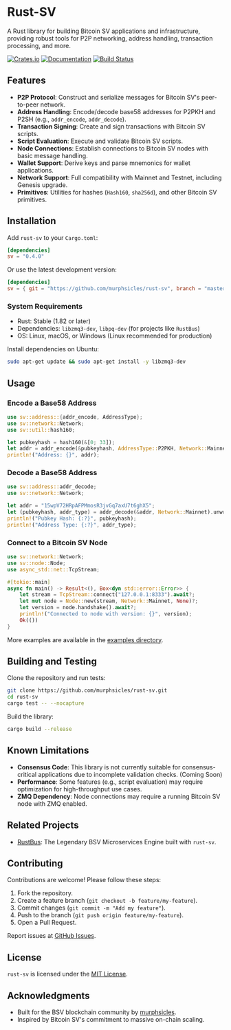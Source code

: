 # Rust-SV

A Rust library for building Bitcoin SV applications and infrastructure, providing robust tools for P2P networking, address handling, transaction processing, and more.

[![Crates.io](https://img.shields.io/crates/v/sv.svg)](https://crates.io/crates/sv)
[![Documentation](https://docs.rs/sv/badge.svg)](https://docs.rs/sv/)
[![Build Status](https://github.com/murphsicles/rust-sv/actions/workflows/ci.yml/badge.svg)](https://github.com/murphsicles/rust-sv/actions)

## Features

- **P2P Protocol**: Construct and serialize messages for Bitcoin SV's peer-to-peer network.
- **Address Handling**: Encode/decode base58 addresses for P2PKH and P2SH (e.g., `addr_encode`, `addr_decode`).
- **Transaction Signing**: Create and sign transactions with Bitcoin SV scripts.
- **Script Evaluation**: Execute and validate Bitcoin SV scripts.
- **Node Connections**: Establish connections to Bitcoin SV nodes with basic message handling.
- **Wallet Support**: Derive keys and parse mnemonics for wallet applications.
- **Network Support**: Full compatibility with Mainnet and Testnet, including Genesis upgrade.
- **Primitives**: Utilities for hashes (`Hash160`, `sha256d`), and other Bitcoin SV primitives.

## Installation

Add `rust-sv` to your `Cargo.toml`:

```toml
[dependencies]
sv = "0.4.0"
```

Or use the latest development version:

```toml
[dependencies]
sv = { git = "https://github.com/murphsicles/rust-sv", branch = "master" }
```

### System Requirements

- Rust: Stable (1.82 or later)
- Dependencies: `libzmq3-dev`, `libpq-dev` (for projects like `RustBus`)
- OS: Linux, macOS, or Windows (Linux recommended for production)

Install dependencies on Ubuntu:

```bash
sudo apt-get update && sudo apt-get install -y libzmq3-dev
```

## Usage

### Encode a Base58 Address

```rust
use sv::address::{addr_encode, AddressType};
use sv::network::Network;
use sv::util::hash160;

let pubkeyhash = hash160(&[0; 33]);
let addr = addr_encode(&pubkeyhash, AddressType::P2PKH, Network::Mainnet);
println!("Address: {}", addr);
```

### Decode a Base58 Address

```rust
use sv::address::addr_decode;
use sv::network::Network;

let addr = "15wpV72HRpAFPMmosR3jvGq7axU7t6ghX5";
let (pubkeyhash, addr_type) = addr_decode(&addr, Network::Mainnet).unwrap();
println!("Pubkey Hash: {:?}", pubkeyhash);
println!("Address Type: {:?}", addr_type);
```

### Connect to a Bitcoin SV Node

```rust
use sv::network::Network;
use sv::node::Node;
use async_std::net::TcpStream;

#[tokio::main]
async fn main() -> Result<(), Box<dyn std::error::Error>> {
    let stream = TcpStream::connect("127.0.0.1:8333").await?;
    let mut node = Node::new(stream, Network::Mainnet, None)?;
    let version = node.handshake().await?;
    println!("Connected to node with version: {}", version);
    Ok(())
}
```

More examples are available in the [examples directory](examples/).

## Building and Testing

Clone the repository and run tests:

```bash
git clone https://github.com/murphsicles/rust-sv.git
cd rust-sv
cargo test -- --nocapture
```

Build the library:

```bash
cargo build --release
```

## Known Limitations

- **Consensus Code**: This library is not currently suitable for consensus-critical applications due to incomplete validation checks. (Coming Soon)
- **Performance**: Some features (e.g., script evaluation) may require optimization for high-throughput use cases.
- **ZMQ Dependency**: Node connections may require a running Bitcoin SV node with ZMQ enabled.

## Related Projects

- [RustBus](https://github.com/murphsicles/RustBus): The Legendary BSV Microservices Engine built with `rust-sv`.

## Contributing

Contributions are welcome! Please follow these steps:

1. Fork the repository.
2. Create a feature branch (`git checkout -b feature/my-feature`).
3. Commit changes (`git commit -m "Add my feature"`).
4. Push to the branch (`git push origin feature/my-feature`).
5. Open a Pull Request.

Report issues at [GitHub Issues](https://github.com/murphsicles/rust-sv/issues).

## License

`rust-sv` is licensed under the [MIT License](LICENSE).

## Acknowledgments

- Built for the BSV blockchain community by [murphsicles](https://github.com/murphsicles).
- Inspired by Bitcoin SV's commitment to massive on-chain scaling.
